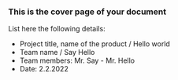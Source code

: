 ### This is the cover page of your document

List here the following details:
* Project title, name of the product / Hello world
* Team name / Say Hello
* Team members: Mr. Say - Mr. Hello
* Date: 2.2.2022

